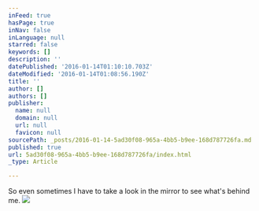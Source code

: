 ```yaml
---
inFeed: true
hasPage: true
inNav: false
inLanguage: null
starred: false
keywords: []
description: ''
datePublished: '2016-01-14T01:10:10.703Z'
dateModified: '2016-01-14T01:08:56.190Z'
title: ''
author: []
authors: []
publisher:
  name: null
  domain: null
  url: null
  favicon: null
sourcePath: _posts/2016-01-14-5ad30f08-965a-4bb5-b9ee-168d787726fa.md
published: true
url: 5ad30f08-965a-4bb5-b9ee-168d787726fa/index.html
_type: Article

---
```

So even sometimes I have to take a look in the mirror to see what's behind me.  ![](https://the-grid-user-content.s3-us-west-2.amazonaws.com/e71c0f6a-2515-4f7a-a7bd-75001b336b54.jpg)